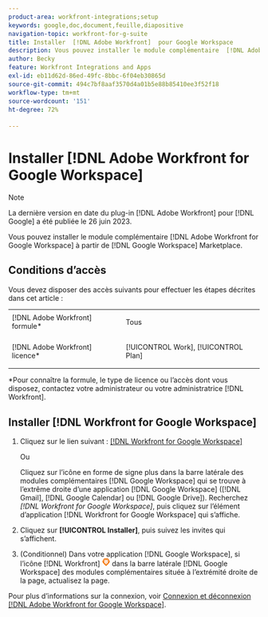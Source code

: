 ```yaml
---
product-area: workfront-integrations;setup
keywords: google,doc,document,feuille,diapositive
navigation-topic: workfront-for-g-suite
title: Installer  [!DNL Adobe Workfront]  pour Google Workspace
description: Vous pouvez installer le module complémentaire  [!DNL Adobe Workfront]  pour Google Workspace à partir de Google Workspace Marketplace.
author: Becky
feature: Workfront Integrations and Apps
exl-id: eb11d62d-86ed-49fc-8bbc-6f04eb30865d
source-git-commit: 494c7bf8aaf3570d4a01b5e88b85410ee3f52f18
workflow-type: tm+mt
source-wordcount: '151'
ht-degree: 72%

---
```


# Installer [!DNL Adobe Workfront for Google Workspace]

>[!NOTE]
>
>La dernière version en date du plug-in [!DNL Adobe Workfront] pour [!DNL Google] a été publiée le 26 juin 2023.

Vous pouvez installer le module complémentaire [!DNL Adobe Workfront for Google Workspace] à partir de [!DNL Google Workspace] Marketplace.

## Conditions d’accès

Vous devez disposer des accès suivants pour effectuer les étapes décrites dans cet article :

<table style="table-layout:auto"> 
 <col> 
 <col> 
 <tbody> 
  <tr> 
   <td role="rowheader">[!DNL Adobe Workfront] formule*</td> 
   <td> <p>Tous</p> </td> 
  </tr> 
  <tr> 
   <td role="rowheader">[!DNL Adobe Workfront] licence*</td> 
   <td> <p>[!UICONTROL Work], [!UICONTROL Plan]</p> </td> 
  </tr>
   </tbody> 
</table>

&#42;Pour connaître la formule, le type de licence ou l’accès dont vous disposez, contactez votre administrateur ou votre administratrice [!DNL Workfront].

## Installer [!DNL Workfront for Google Workspace]

1. Cliquez sur le lien suivant : [[!DNL Workfront for Google Workspace]](https://workspace.google.com/marketplace/app/adobe_workfront/811980987828)

   Ou

   Cliquez sur l’icône en forme de signe plus dans la barre latérale des modules complémentaires [!DNL Google Workspace] qui se trouve à l’extrême droite d’une application [!DNL Google Workspace] ([!DNL Gmail], [!DNL Google Calendar] ou [!DNL Google Drive]). Recherchez *[!DNL Workfront for Google Workspace]*, puis cliquez sur l’élément d’application [!DNL Workfront for Google Workspace] qui s’affiche.

1. Cliquez sur **[!UICONTROL Installer]**, puis suivez les invites qui s’affichent.
1. (Conditionnel) Dans votre application [!DNL Google Workspace], si l’icône [!DNL Workfront] ![Workfront n’apparaît pas](assets/wf-lion-icon.png) dans la barre latérale [!DNL Google Workspace] des modules complémentaires située à l’extrémité droite de la page, actualisez la page.

Pour plus d’informations sur la connexion, voir [Connexion et déconnexion [!DNL Adobe Workfront for Google Workspace]](../../workfront-integrations-and-apps/workfront-for-g-suite/log-in-and-out-wf-for-gsuite.md).
